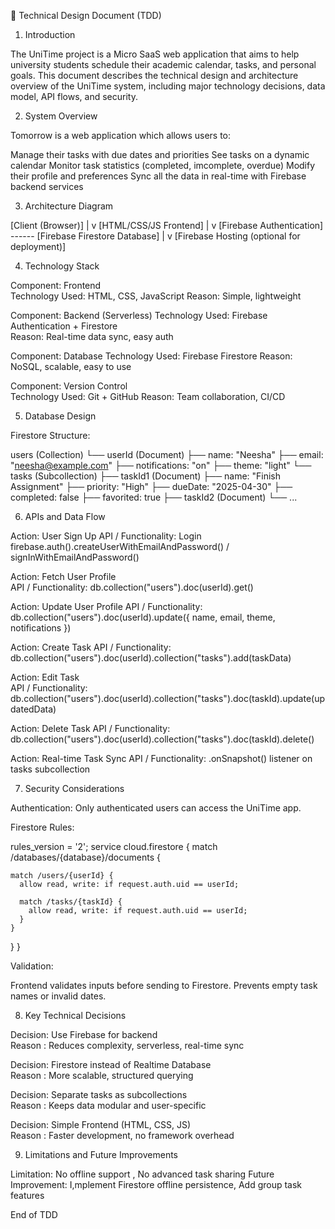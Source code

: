 📄 Technical Design Document (TDD)

1. Introduction
   
The UniTime project is a Micro SaaS web application that aims to help university students schedule their academic calendar, tasks, and personal goals.
This document describes the technical design and architecture overview of the UniTime system, including major technology decisions, data model, API flows, 
and security.

2. System Overview
   
Tomorrow is a web application which allows users to:

Manage their tasks with due dates and priorities
See tasks on a dynamic calendar
Monitor task statistics (completed, imcomplete, overdue)
Modify their profile and preferences
Sync all the data in real-time with Firebase backend services

3. Architecture Diagram
   

[Client (Browser)]
   |
   v
[HTML/CSS/JS Frontend]
   |
   v
[Firebase Authentication] ------ [Firebase Firestore Database]
            |
            v
 [Firebase Hosting (optional for deployment)]

 
4. Technology Stack

Component: Frontend		
Technology Used: HTML, CSS, JavaScript
Reason: Simple, lightweight

Component: Backend (Serverless)	
Technology Used: Firebase Authentication + Firestore	
Reason: Real-time data sync, easy auth

Component: Database	
Technology Used: Firebase Firestore	
Reason: NoSQL, scalable, easy to use

Component: Version Control		
Technology Used: Git + GitHub
Reason: Team collaboration, CI/CD



5. Database Design

   
Firestore Structure:

users (Collection)
  └── userId (Document)
        ├── name: "Neesha"
        ├── email: "neesha@example.com"
        ├── notifications: "on"
        ├── theme: "light"
        └── tasks (Subcollection)
              ├── taskId1 (Document)
                    ├── name: "Finish Assignment"
                    ├── priority: "High"
                    ├── dueDate: "2025-04-30"
                    ├── completed: false
                    ├── favorited: true
              ├── taskId2 (Document)
                    └── ...

                    
6. APIs and Data Flow


Action: User Sign Up
API / Functionality: Login	firebase.auth().createUserWithEmailAndPassword() / signInWithEmailAndPassword()

Action: Fetch User Profile	
API / Functionality: db.collection("users").doc(userId).get()

Action: Update User Profile	
API / Functionality: db.collection("users").doc(userId).update({ name, email, theme, notifications })

Action: Create Task	
API / Functionality: db.collection("users").doc(userId).collection("tasks").add(taskData)

Action: Edit Task	
API / Functionality: db.collection("users").doc(userId).collection("tasks").doc(taskId).update(updatedData)

Action: Delete Task	
API / Functionality: db.collection("users").doc(userId).collection("tasks").doc(taskId).delete()

Action: Real-time Task Sync	
API / Functionality: .onSnapshot() listener on tasks subcollection



7. Security Considerations
   
Authentication:
Only authenticated users can access the UniTime app.

Firestore Rules:


rules_version = '2';
service cloud.firestore {
  match /databases/{database}/documents {
    
    match /users/{userId} {
      allow read, write: if request.auth.uid == userId;

      match /tasks/{taskId} {
        allow read, write: if request.auth.uid == userId;
      }
    }
  }
}

Validation:

Frontend validates inputs before sending to Firestore.
Prevents empty task names or invalid dates.

8. Key Technical Decisions

Decision: Use Firebase for backend	
Reason : Reduces complexity, serverless, real-time sync

Decision: Firestore instead of Realtime Database	
Reason : More scalable, structured querying

Decision: Separate tasks as subcollections	
Reason : Keeps data modular and user-specific
 
Decision: Simple Frontend (HTML, CSS, JS)	
Reason : Faster development, no framework overhead



9. Limitations and Future Improvements

Limitation: No offline support , No advanced task sharing
Future Improvement: I,mplement Firestore offline persistence, Add group task features
	
	
End of TDD
